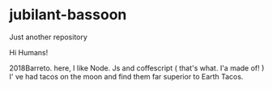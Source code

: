 # jubilant-bassoon
Just another repository

Hi Humans!

2018Barreto. here, I like Node. Js and coffescript ( that's what. I'a made of! )
I' ve had tacos on the moon and find them far superior to Earth Tacos.
